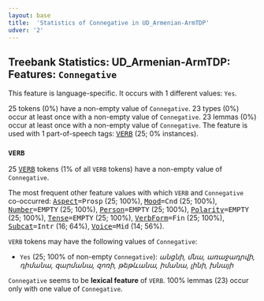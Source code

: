 ```yaml
---
layout: base
title:  'Statistics of Connegative in UD_Armenian-ArmTDP'
udver: '2'
---
```


## Treebank Statistics: UD_Armenian-ArmTDP: Features: `Connegative`

This feature is language-specific.
It occurs with 1 different values: `Yes`.

25 tokens (0%) have a non-empty value of `Connegative`.
23 types (0%) occur at least once with a non-empty value of `Connegative`.
23 lemmas (0%) occur at least once with a non-empty value of `Connegative`.
The feature is used with 1 part-of-speech tags: <tt><a href="hy_armtdp-pos-VERB.html">VERB</a></tt> (25; 0% instances).

### `VERB`

25 <tt><a href="hy_armtdp-pos-VERB.html">VERB</a></tt> tokens (1% of all `VERB` tokens) have a non-empty value of `Connegative`.

The most frequent other feature values with which `VERB` and `Connegative` co-occurred: <tt><a href="hy_armtdp-feat-Aspect.html">Aspect</a></tt><tt>=Prosp</tt> (25; 100%), <tt><a href="hy_armtdp-feat-Mood.html">Mood</a></tt><tt>=Cnd</tt> (25; 100%), <tt><a href="hy_armtdp-feat-Number.html">Number</a></tt><tt>=EMPTY</tt> (25; 100%), <tt><a href="hy_armtdp-feat-Person.html">Person</a></tt><tt>=EMPTY</tt> (25; 100%), <tt><a href="hy_armtdp-feat-Polarity.html">Polarity</a></tt><tt>=EMPTY</tt> (25; 100%), <tt><a href="hy_armtdp-feat-Tense.html">Tense</a></tt><tt>=EMPTY</tt> (25; 100%), <tt><a href="hy_armtdp-feat-VerbForm.html">VerbForm</a></tt><tt>=Fin</tt> (25; 100%), <tt><a href="hy_armtdp-feat-Subcat.html">Subcat</a></tt><tt>=Intr</tt> (16; 64%), <tt><a href="hy_armtdp-feat-Voice.html">Voice</a></tt><tt>=Mid</tt> (14; 56%).

`VERB` tokens may have the following values of `Connegative`:

* `Yes` (25; 100% of non-empty `Connegative`): <em>անցնի, մնա, առաջադրվի, դիմանա, զարմանա, զոռի, թեթևանա, իմանա, լինի, խնայի</em>

`Connegative` seems to be **lexical feature** of `VERB`. 100% lemmas (23) occur only with one value of `Connegative`.

